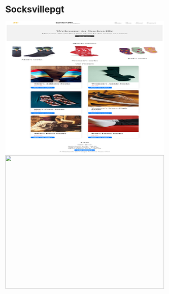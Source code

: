 # Socksvillepgt

<img src="https://github.com/curiousabel/Socksvillepgt/blob/main/js%2Ccss.png"  width="500px" height="420px"/>
<img src="https://github.com/curiousabel/Socksvillepgt/blob/main/justhtml.png"  width="500px" height="420px"/>
